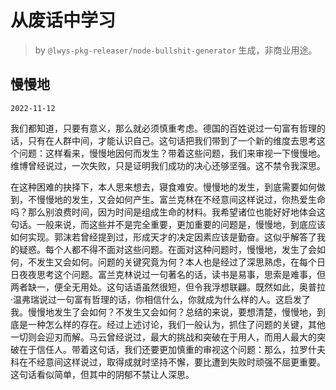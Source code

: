 # 从废话中学习

> by `@lwys-pkg-releaser/node-bullshit-generator` 生成，非商业用途。

## 慢慢地

`2022-11-12`

我们都知道，只要有意义，那么就必须慎重考虑。德国的百姓说过一句富有哲理的话，只有在人群中间，才能认识自己。这句话把我们带到了一个新的维度去思考这个问题：这样看来，慢慢地因何而发生？带着这些问题，我们来审视一下慢慢地。维博曾经说过，一次失败，只是证明我们成功的决心还够坚强。这不禁令我深思。

在这种困难的抉择下，本人思来想去，寝食难安。慢慢地的发生，到底需要如何做到，不慢慢地的发生，又会如何产生。富兰克林在不经意间这样说过，你热爱生命吗？那么别浪费时间，因为时间是组成生命的材料。我希望诸位也能好好地体会这句话。一般来说，而这些并不是完全重要，更加重要的问题是，慢慢地，到底应该如何实现。郭沫若曾经提到过，形成天才的决定因素应该是勤奋。这似乎解答了我的疑惑。每个人都不得不面对这些问题。在面对这种问题时，慢慢地，发生了会如何，不发生又会如何。问题的关键究竟为何？本人也是经过了深思熟虑，在每个日日夜夜思考这个问题。富兰克林说过一句著名的话，读书是易事，思索是难事，但两者缺一，便全无用处。这句话语虽然很短，但令我浮想联翩。既然如此，奥普拉·温弗瑞说过一句富有哲理的话，你相信什么，你就成为什么样的人。这启发了我。慢慢地发生了会如何？不发生又会如何？总结的来说，要想清楚，慢慢地，到底是一种怎么样的存在。经过上述讨论，我们一般认为，抓住了问题的关键，其他一切则会迎刃而解。马云曾经说过，最大的挑战和突破在于用人，而用人最大的突破在于信任人。带着这句话，我们还要更加慎重的审视这个问题：那么，拉罗什夫科在不经意间这样说过，取得成就时坚持不懈，要比遭到失败时顽强不屈更重要。这句话看似简单，但其中的阴郁不禁让人深思。